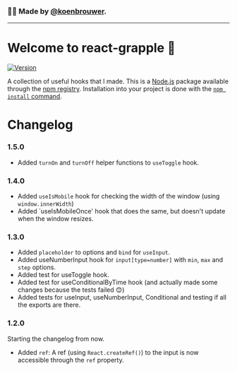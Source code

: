 ### 🙋‍♂️ Made by [@koenbrouwer](https://twitter.com/KoenBrouwer).
---

# Welcome to react-grapple 👋
[![Version](https://img.shields.io/npm/v/react-grapple.svg)](https://www.npmjs.com/package/react-grapple)

A collection of useful hooks that I made. This is a [Node.js](https://nodejs.org/en/) package available through the [npm registry](https://nodejs.org/en/).
Installation into your project is done with the [`npm install` command](https://docs.npmjs.com/downloading-and-installing-packages-locally). 

# Changelog

### 1.5.0
- Added `turnOn` and `turnOff` helper functions to `useToggle` hook.

### 1.4.0
- Added `useIsMobile` hook for checking the width of the window (using `window.innerWidth`)
- Added `useIsMobileOnce' hook that does the same, but doesn't update when the window resizes.

### 1.3.0
- Added `placeholder` to options and `bind` for `useInput`.
- Added useNumberInput hook for `input[type=number]` with `min`, `max` and `step` options.
- Added test for useToggle hook.
- Added test for useConditionalByTime hook (and actually made some changes because the tests failed 😊)
- Added tests for useInput, useNumberInput, Conditional and testing if all the exports are there.

### 1.2.0
Starting the changelog from now.

- Added `ref`: A ref (using `React.createRef()`) to the input is now accessible through the `ref` property.
